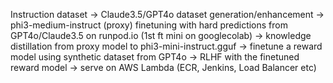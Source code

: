 Instruction dataset -> Claude3.5/GPT4o dataset generation/enhancement -> phi3-medium-instruct (proxy) finetuning with hard predictions from GPT4o/Claude3.5 on runpod.io (1st ft mini on googlecolab) -> knowledge distillation from proxy model to phi3-mini-instruct.gguf -> finetune a reward model using synthetic dataset from GPT4o -> RLHF with the finetuned reward model -> serve on AWS Lambda (ECR, Jenkins, Load Balancer etc)
